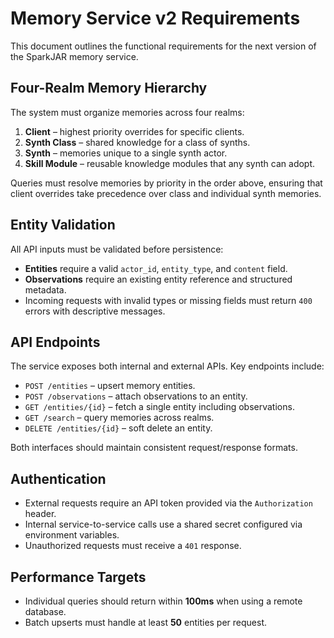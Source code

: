# Memory Service v2 Requirements

This document outlines the functional requirements for the next version of the SparkJAR memory service.

## Four-Realm Memory Hierarchy

The system must organize memories across four realms:

1. **Client** – highest priority overrides for specific clients.
2. **Synth Class** – shared knowledge for a class of synths.
3. **Synth** – memories unique to a single synth actor.
4. **Skill Module** – reusable knowledge modules that any synth can adopt.

Queries must resolve memories by priority in the order above, ensuring that client overrides take precedence over class and individual synth memories.

## Entity Validation

All API inputs must be validated before persistence:

- **Entities** require a valid `actor_id`, `entity_type`, and `content` field.
- **Observations** require an existing entity reference and structured metadata.
- Incoming requests with invalid types or missing fields must return `400` errors with descriptive messages.

## API Endpoints

The service exposes both internal and external APIs. Key endpoints include:

- `POST /entities` – upsert memory entities.
- `POST /observations` – attach observations to an entity.
- `GET /entities/{id}` – fetch a single entity including observations.
- `GET /search` – query memories across realms.
- `DELETE /entities/{id}` – soft delete an entity.

Both interfaces should maintain consistent request/response formats.

## Authentication

- External requests require an API token provided via the `Authorization` header.
- Internal service-to-service calls use a shared secret configured via environment variables.
- Unauthorized requests must receive a `401` response.

## Performance Targets

- Individual queries should return within **100ms** when using a remote database.
- Batch upserts must handle at least **50** entities per request.

